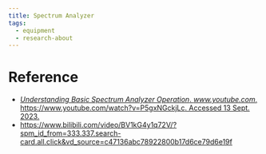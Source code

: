 ```yaml
---
title: Spectrum Analyzer
tags:
  - equipment
  - research-about
---
```


# 

# Reference

* [_Understanding Basic Spectrum Analyzer Operation_. _www.youtube.com_, https://www.youtube.com/watch?v=P5gxNGckjLc. Accessed 13 Sept. 2023.](https://pinktalk.online/%E6%96%87%E5%AD%A6/%E5%8F%A5%E5%AD%90/Feeling/)
* https://www.bilibili.com/video/BV1kG4y1q72V/?spm_id_from=333.337.search-card.all.click&vd_source=c47136abc78922800b17d6ce79d6e19f